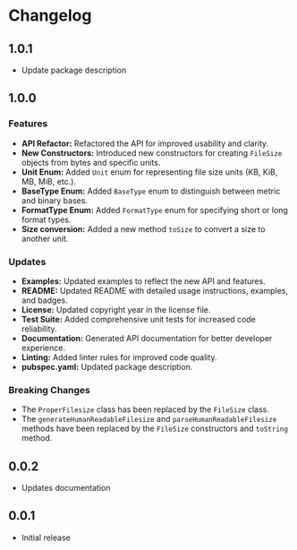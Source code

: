 # Changelog

## 1.0.1
- Update package description

## 1.0.0

### Features

*   **API Refactor:** Refactored the API for improved usability and clarity.
*   **New Constructors:** Introduced new constructors for creating `FileSize` objects from bytes and specific units.
*   **Unit Enum:** Added `Unit` enum for representing file size units (KB, KiB, MB, MiB, etc.).
*   **BaseType Enum:** Added `BaseType` enum to distinguish between metric and binary bases.
*   **FormatType Enum:** Added `FormatType` enum for specifying short or long format types.
*   **Size conversion:** Added a new method `toSize` to convert a size to another unit.

### Updates

*   **Examples:** Updated examples to reflect the new API and features.
*   **README:** Updated README with detailed usage instructions, examples, and badges.
*   **License:** Updated copyright year in the license file.
*   **Test Suite:** Added comprehensive unit tests for increased code reliability.
*   **Documentation:** Generated API documentation for better developer experience.
*   **Linting:** Added linter rules for improved code quality.
*   **pubspec.yaml:** Updated package description.

### Breaking Changes

*   The `ProperFilesize` class has been replaced by the `FileSize` class.
*   The `generateHumanReadableFilesize` and `parseHumanReadableFilesize` methods have been replaced by the `FileSize` constructors and `toString` method.

## 0.0.2
- Updates documentation
  
## 0.0.1
- Initial release
